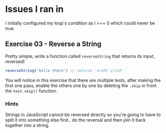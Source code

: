 # Issues I ran in

I initially configured my loop's condition as i === 0 which could never be true.

## Exercise 03 - Reverse a String

Pretty simple, write a function called `reverseString` that returns its input, reversed!

```javascript
reverseString('hello there') // returns 'ereht olleh'
```

You will notice in this exercise that there are multiple tests, after making the first one pass, enable the others one by one by deleting the `.skip` in front the `test.skip()` function.

### Hints
Strings in JavaScript cannot be reversed directly so you're going to have to split it into something else first.. do the reversal and then join it back together into a string.
